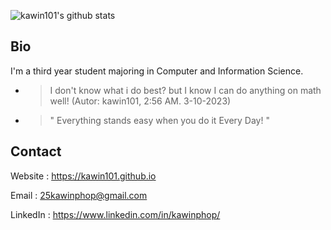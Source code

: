 ![kawin101's github stats](https://github-readme-stats.vercel.app/api?username=kawin101&show_icons=true)
## Bio
I'm a third year student majoring in Computer and Information Science. 
* > I don't know what i do best? but I know I can do anything on math well! (Autor: kawin101, 2:56 AM. 3-10-2023)
* > " Everything stands easy when you do it Every Day! "

## Contact

Website : https://kawin101.github.io

Email : 25kawinphop@gmail.com

LinkedIn : https://www.linkedin.com/in/kawinphop/

